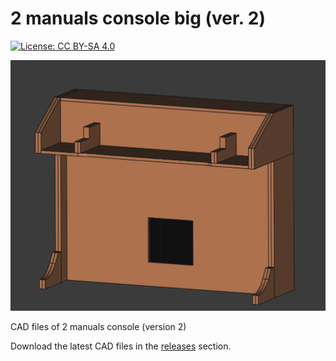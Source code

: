 # 2 manuals console big (ver. 2)

[![License: CC BY-SA 4.0](https://img.shields.io/badge/License-CC%20BY--SA%204.0-lightgrey.svg)](https://creativecommons.org/licenses/by-sa/4.0/)

<img src="https://github.com/Openpipes-org/2manuals_v2/blob/main/2manuals_big_v2.png">

CAD files of 2 manuals console (version 2)

Download the latest CAD files in the <a href="#">releases</a> section.
